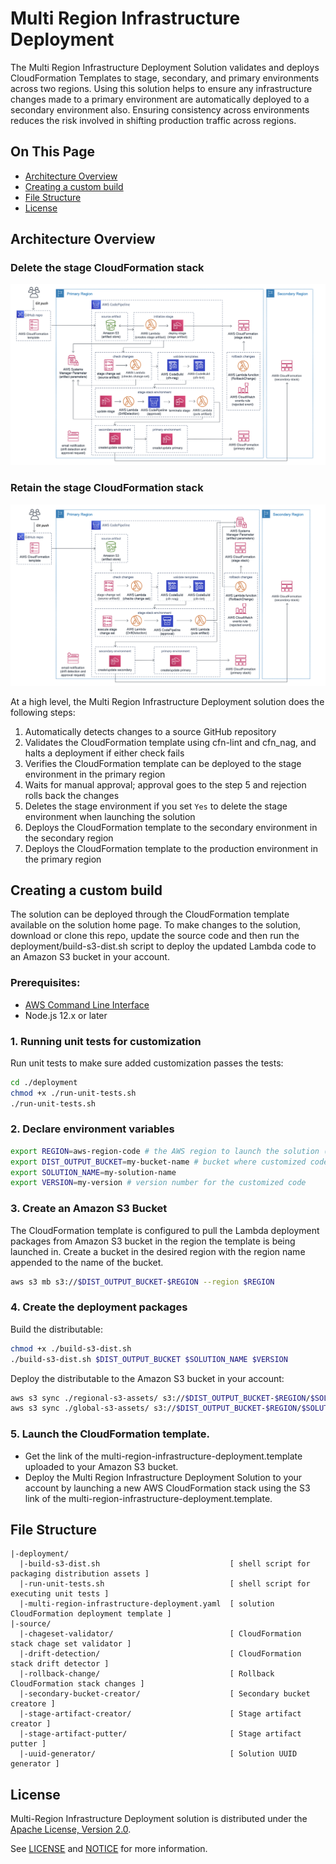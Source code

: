 # Multi Region Infrastructure Deployment

The Multi Region Infrastructure Deployment Solution validates and deploys CloudFormation Templates to stage, secondary, and primary environments across two regions. Using this solution helps to ensure any infrastructure changes made to a primary environment are automatically deployed to a secondary environment also. Ensuring consistency across environments reduces the risk involved in shifting production traffic across regions.

## On This Page
- [Architecture Overview](#architecture-overview)
- [Creating a custom build](#creating-a-custom-build)
- [File Structure](#file-structure)
- [License](#license)

## Architecture Overview
### Delete the stage CloudFormation stack
![Architecture to Delete Stage](architecture-delete-stage.png)

### Retain the stage CloudFormation stack
![Architecture to Retain Stage](architecture-retain-stage.png)

At a high level, the Multi Region Infrastructure Deployment solution does the following steps:

1. Automatically detects changes to a source GitHub repository
2. Validates the CloudFormation template using cfn-lint and cfn_nag, and halts a deployment if either check fails
3. Verifies the CloudFormation template can be deployed to the stage environment in the primary region
4. Waits for manual approval; approval goes to the step 5 and rejection rolls back the changes
5. Deletes the stage environment if you set ```Yes``` to delete the stage environment when launching the solution
6. Deploys the CloudFormation template to the secondary environment in the secondary region
7. Deploys the CloudFormation template to the production environment in the primary region

## Creating a custom build
The solution can be deployed through the CloudFormation template available on the solution home page.
To make changes to the solution, download or clone this repo, update the source code and then run the deployment/build-s3-dist.sh script to deploy the updated Lambda code to an Amazon S3 bucket in your account.

### Prerequisites:
* [AWS Command Line Interface](https://aws.amazon.com/cli/)
* Node.js 12.x or later

### 1. Running unit tests for customization
Run unit tests to make sure added customization passes the tests:
```bash
cd ./deployment
chmod +x ./run-unit-tests.sh
./run-unit-tests.sh
```

### 2. Declare environment variables
```bash
export REGION=aws-region-code # the AWS region to launch the solution (e.g. us-east-1)
export DIST_OUTPUT_BUCKET=my-bucket-name # bucket where customized code will reside
export SOLUTION_NAME=my-solution-name
export VERSION=my-version # version number for the customized code
```

### 3. Create an Amazon S3 Bucket
The CloudFormation template is configured to pull the Lambda deployment packages from Amazon S3 bucket in the region the template is being launched in. Create a bucket in the desired region with the region name appended to the name of the bucket.
```bash
aws s3 mb s3://$DIST_OUTPUT_BUCKET-$REGION --region $REGION
```

### 4. Create the deployment packages
Build the distributable:
```bash
chmod +x ./build-s3-dist.sh
./build-s3-dist.sh $DIST_OUTPUT_BUCKET $SOLUTION_NAME $VERSION
```

Deploy the distributable to the Amazon S3 bucket in your account:
```bash
aws s3 sync ./regional-s3-assets/ s3://$DIST_OUTPUT_BUCKET-$REGION/$SOLUTION_NAME/$VERSION/ --recursive --acl bucket-owner-full-control
aws s3 sync ./global-s3-assets/ s3://$DIST_OUTPUT_BUCKET-$REGION/$SOLUTION_NAME/$VERSION/ --recursive --acl bucket-owner-full-control
```

### 5. Launch the CloudFormation template.
* Get the link of the multi-region-infrastructure-deployment.template uploaded to your Amazon S3 bucket.
* Deploy the Multi Region Infrastructure Deployment Solution to your account by launching a new AWS CloudFormation stack using the S3 link of the multi-region-infrastructure-deployment.template.

## File Structure
```
|-deployment/
  |-build-s3-dist.sh                             [ shell script for packaging distribution assets ]
  |-run-unit-tests.sh                            [ shell script for executing unit tests ]
  |-multi-region-infrastructure-deployment.yaml  [ solution CloudFormation deployment template ]
|-source/
  |-chageset-validator/                          [ CloudFormation stack chage set validator ]
  |-drift-detection/                             [ CloudFormation stack drift detector ]
  |-rollback-change/                             [ Rollback CloudFormation stack changes ]
  |-secondary-bucket-creator/                    [ Secondary bucket creatore ]
  |-stage-artifact-creator/                      [ Stage artifact creator ]
  |-stage-artifact-putter/                       [ Stage artifact putter ]
  |-uuid-generator/                              [ Solution UUID generator ]
```

## License
Multi-Region Infrastructure Deployment solution is distributed under the [Apache License, Version 2.0](https://www.apache.org/licenses/LICENSE-2.0).

See [LICENSE](./LICENSE.txt) and [NOTICE](./NOTICE.txt) for more information.